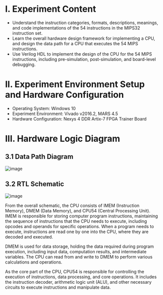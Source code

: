 # I. Experiment Content
- Understand the instruction categories, formats, descriptions, meanings, and code implementations of the 54 instructions in the MIPS32 instruction set.
- Learn the overall hardware design framework for implementing a CPU, and design the data path for a CPU that executes the 54 MIPS instructions.
- Use Verilog HDL to implement the design of the CPU for the 54 MIPS instructions, including pre-simulation, post-simulation, and board-level debugging.

# II. Experiment Environment Setup and Hardware Configuration
- Operating System: Windows 10
- Experiment Environment: Vivado v2016.2, MARS 4.5
- Hardware Configuration: Nexys 4 DDR Artix-7 FPGA Trainer Board

# III. Hardware Logic Diagram
## 3.1 Data Path Diagram
![image](https://github.com/user-attachments/assets/fdc7533b-1f99-4c57-accb-bf5b997bd33f)
## 3.2 RTL Schematic
![image](https://github.com/user-attachments/assets/74a8b2cd-98ac-4921-8feb-57a030584f0b)

From the overall schematic, the CPU consists of IMEM (Instruction Memory), DMEM (Data Memory), and CPU54 (Central Processing Unit). IMEM is responsible for storing computer program instructions, maintaining the sequence of instructions that the CPU needs to execute, including opcodes and operands for specific operations. When a program needs to execute, instructions are read one by one into the CPU, where they are decoded and executed. 

DMEM is used for data storage, holding the data required during program execution, including input data, computation results, and intermediate variables. The CPU can read from and write to DMEM to perform various calculations and operations. 

As the core part of the CPU, CPU54 is responsible for controlling the execution of instructions, data processing, and core operations. It includes the instruction decoder, arithmetic logic unit (ALU), and other necessary circuits to execute instructions and manipulate data.
